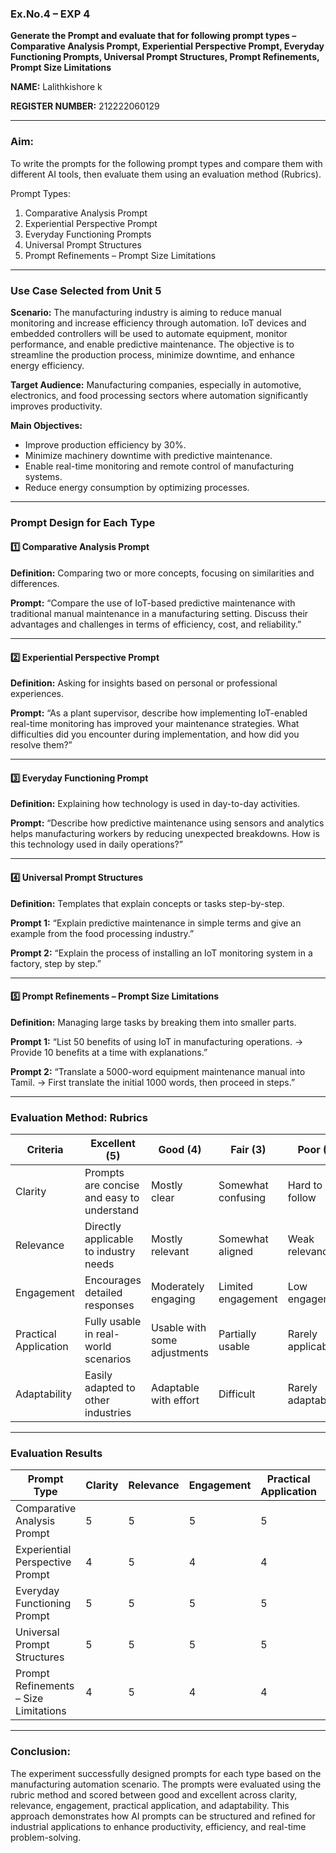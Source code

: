 

### **Ex.No.4 – EXP 4**

**Generate the Prompt and evaluate that for following prompt types – Comparative Analysis Prompt, Experiential Perspective Prompt, Everyday Functioning Prompts, Universal Prompt Structures, Prompt Refinements, Prompt Size Limitations**

**NAME:** Lalithkishore k 

**REGISTER NUMBER:** 212222060129

---

### **Aim:**

To write the prompts for the following prompt types and compare them with different AI tools, then evaluate them using an evaluation method (Rubrics).

Prompt Types:

1. Comparative Analysis Prompt
2. Experiential Perspective Prompt
3. Everyday Functioning Prompts
4. Universal Prompt Structures
5. Prompt Refinements – Prompt Size Limitations

---

### **Use Case Selected from Unit 5**

**Scenario:**
The manufacturing industry is aiming to reduce manual monitoring and increase efficiency through automation. IoT devices and embedded controllers will be used to automate equipment, monitor performance, and enable predictive maintenance. The objective is to streamline the production process, minimize downtime, and enhance energy efficiency.

**Target Audience:**
Manufacturing companies, especially in automotive, electronics, and food processing sectors where automation significantly improves productivity.

**Main Objectives:**

* Improve production efficiency by 30%.
* Minimize machinery downtime with predictive maintenance.
* Enable real-time monitoring and remote control of manufacturing systems.
* Reduce energy consumption by optimizing processes.

---

### **Prompt Design for Each Type**

#### 1️⃣ **Comparative Analysis Prompt**

**Definition:** Comparing two or more concepts, focusing on similarities and differences.

**Prompt:**
“Compare the use of IoT-based predictive maintenance with traditional manual maintenance in a manufacturing setting. Discuss their advantages and challenges in terms of efficiency, cost, and reliability.”

---

#### 2️⃣ **Experiential Perspective Prompt**

**Definition:** Asking for insights based on personal or professional experiences.

**Prompt:**
“As a plant supervisor, describe how implementing IoT-enabled real-time monitoring has improved your maintenance strategies. What difficulties did you encounter during implementation, and how did you resolve them?”

---

#### 3️⃣ **Everyday Functioning Prompt**

**Definition:** Explaining how technology is used in day-to-day activities.

**Prompt:**
“Describe how predictive maintenance using sensors and analytics helps manufacturing workers by reducing unexpected breakdowns. How is this technology used in daily operations?”

---

#### 4️⃣ **Universal Prompt Structures**

**Definition:** Templates that explain concepts or tasks step-by-step.

**Prompt 1:**
“Explain predictive maintenance in simple terms and give an example from the food processing industry.”

**Prompt 2:**
“Explain the process of installing an IoT monitoring system in a factory, step by step.”

---

#### 5️⃣ **Prompt Refinements – Prompt Size Limitations**

**Definition:** Managing large tasks by breaking them into smaller parts.

**Prompt 1:**
“List 50 benefits of using IoT in manufacturing operations. → Provide 10 benefits at a time with explanations.”

**Prompt 2:**
“Translate a 5000-word equipment maintenance manual into Tamil. → First translate the initial 1000 words, then proceed in steps.”

---

### **Evaluation Method: Rubrics**

| Criteria              | Excellent (5)                              | Good (4)                     | Fair (3)           | Poor (2)          | Very Poor (1)     |
| --------------------- | ------------------------------------------ | ---------------------------- | ------------------ | ----------------- | ----------------- |
| Clarity               | Prompts are concise and easy to understand | Mostly clear                 | Somewhat confusing | Hard to follow    | Very unclear      |
| Relevance             | Directly applicable to industry needs      | Mostly relevant              | Somewhat aligned   | Weak relevance    | Irrelevant        |
| Engagement            | Encourages detailed responses              | Moderately engaging          | Limited engagement | Low engagement    | Not engaging      |
| Practical Application | Fully usable in real-world scenarios       | Usable with some adjustments | Partially usable   | Rarely applicable | Not applicable    |
| Adaptability          | Easily adapted to other industries         | Adaptable with effort        | Difficult          | Rarely adaptable  | Cannot be adapted |

---

### **Evaluation Results**

| Prompt Type                           | Clarity | Relevance | Engagement | Practical Application | Adaptability |
| ------------------------------------- | ------- | --------- | ---------- | --------------------- | ------------ |
| Comparative Analysis Prompt           | 5       | 5         | 5          | 5                     | 5            |
| Experiential Perspective Prompt       | 4       | 5         | 4          | 4                     | 4            |
| Everyday Functioning Prompt           | 5       | 5         | 5          | 5                     | 5            |
| Universal Prompt Structures           | 5       | 5         | 5          | 5                     | 5            |
| Prompt Refinements – Size Limitations | 4       | 5         | 4          | 4                     | 4            |

---

### **Conclusion:**

The experiment successfully designed prompts for each type based on the manufacturing automation scenario. The prompts were evaluated using the rubric method and scored between good and excellent across clarity, relevance, engagement, practical application, and adaptability. This approach demonstrates how AI prompts can be structured and refined for industrial applications to enhance productivity, efficiency, and real-time problem-solving.

